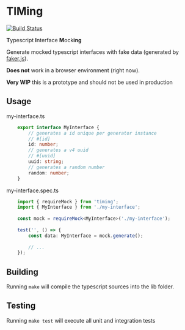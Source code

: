 # TIMing

[![Build Status](https://travis-ci.com/maxjoehnk/timing.svg?branch=master)](https://travis-ci.com/maxjoehnk/timing)

**T**ypescript **I**nterface **M**ock**ing**

Generate mocked typescript interfaces with fake data (generated by [faker.js](https://github.com/Marak/faker.js)).


**Does not** work in a browser environment (right now).

**Very WIP** this is a prototype and should not be used in production

## Usage

my-interface.ts
```typescript
	export interface MyInterface {
		// generates a id unique per generator instance
		// #[id]
		id: number;
		// generates a v4 uuid
		// #[uuid]
		uuid: string;
		// generates a random number
		random: number;
	}
```

my-interface.spec.ts
```typescript
	import { requireMock } from 'timing';
	import { MyInterface } from './my-interface';
	
	const mock = requireMock<MyInterface>('./my-interface');
	
	test('', () => {
		const data: MyInterface = mock.generate();
		
		// ...
	});
```

## Building
Running `make` will compile the typescript sources into the lib folder.

## Testing
Running `make test` will execute all unit and integration tests
